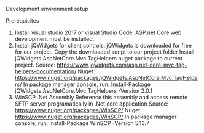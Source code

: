 Development environment setup

Prerequisites
1. Install visual studio 2017 or visual Studio Code. ASP.net Core web development must be installed.
2. Install jQWidgets for client controls.
    jQWidgets is downloaded for free for our project. Copy the downloaded script to our project folder
    Install jQWidgets.AspNetCore.Mvc.TagHelpers nuget package to current project.
    Source: https://www.jqwidgets.com/asp.net-core-mvc-tag-helpers-documentation/
    Nuget: https://www.nuget.org/packages/jQWidgets.AspNetCore.Mvc.TagHelpers/
    In package manager console, run: Install-Package jQWidgets.AspNetCore.Mvc.TagHelpers -Version 2.0.1
3. WinSCP .Net Assembly
    Reference this assembly and access remote SFTP server programatically in .Net core application
    Source: https://www.nuget.org/packages/WinSCP/
    Nuget: https://www.nuget.org/packages/WinSCP/
    In package manager console, run: Install-Package WinSCP -Version 5.13.7
